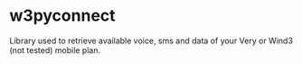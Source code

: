 # w3pyconnect

Library used to retrieve available voice, sms and data of your Very or Wind3 (not tested) mobile plan.
